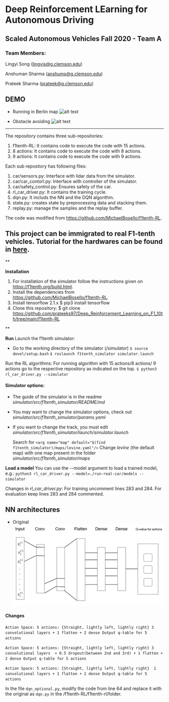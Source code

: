 [//]: # (Image References)

[image1]: ./demo/demo.gif

[image2]: ./demo/avoiding.gif

[image3]: ./demo/nn.png

# Deep Reinforcement LEarning for Autonomous Driving


## Scaled Autonomous Vehicles Fall 2020 - Team A

### Team Members:

Lingyi Song (lingyis@g.clemson.edu)

Anshuman Sharma (anshums@g.clemson.edu)

Prateek Sharma (prateek@g.clemson.edu)

## DEMO

* Running in Berlin map
![alt text][image1]

* Obstacle avoiding
![alt text][image2]

---

The repository contains three sub-repositories:
1. f1tenth-RL: It contains code to execute the code with 15 actions.
2. 8 actions: It contains code to execute the code with 8 actions.
3. 9 actions: It contains code to execute the code with 9 actions.

Each sub repository has following files:

1. car/sensors.py: Interface with lidar data from the simulator.
2. car/car_contorl.py: Interface with controller of the simulator.
3. car/safety_control.py: Ensures safety of the car.
4. rl_car_driver.py: It contains the training cycle.
5.  dqn.py: It includs the NN and the DQN algorithm.
6. state.py: creates state by preprocessing data and stacking them.
7. replay.py: manage the samples and the replay buffer.

The code was modified from https://github.com/MichaelBosello/f1tenth-RL.

## This project can be immigrated to real F1-tenth vehicles. Tutorial for the hardwares can be found in [here](https://f1tenth.org/).

**

**Installation**
1. For installation of the simulator follow the instructions given on https://f1tenth.org/build.html.
2. Install the dependencies from https://github.com/MichaelBosello/f1tenth-RL.
3. Install tensorflow 2.1.x 
 $ pip3 install tensorflow
 4. Clone this repository:
 $ git clone https://github.com/prateeks97/Deep_Reinforcement_Learning_on_F1_10th/tree/main/f1tenth-RL

**

**Run**
Launch the f1tenth simulator:
-   Go to the working directory of the simulator (_/simulator_)
`$ source devel/setup.bash`
`$ roslaunch f1tenth_simulator simulator.launch`

Run the RL algorithms:
For running algorithm with 15 actions/8 actions/ 9 actions go to the respective repository as indicated on the top.
`$ python3 rl_car_driver.py --simulator`

#### Simulator options:

-   The guide of the simulator is in the readme  _simulator/src/f1tenth_simulator/README/md_
    
-   You may want to change the simulator options, check out  _simulator/src/f1tenth_simulator/params.yaml_
    
-   If you want to change the track, you must edit  _simulator/src/f1tenth_simulator/launch/simulator.launch_
    
    Search for  `<arg name="map" default="$(find f1tenth_simulator)/maps/levine.yaml"/>`  Change  _levine_  (the default map) with one map present in the folder  _simulator/src/f1tenth_simulator/maps_

**Load a model**
You can use the --model argument to load a trained model, e.g.:
`python3 rl_car_driver.py --model=./run-real-car/models --simulator`

Changes in *rl_car_driver.py*: For training uncomment lines 283 and 284. For evaluation keep lines 283 and 284 commented.

## NN architectures

* Original 
![alt text][image3]

#### Changes

`Action Space: 5 actions:
	{Straight, lightly left, lightly right}
	3 convolutional layers + 1 flatten + 2 dense
	Output q-table for 5 actions`
 
 `Action Space: 5 actions:
	{Straight, lightly left, lightly right}
	3 convolutional layers 
	+ 0.5 dropout(between 2nd and 3rd)
	+ 1 flatten + 2 dense
	Output q-table for 5 actions
`

`Action Space: 5 actions:
	{Straight, lightly left, lightly right} 
	1 convolutional layers + 1 flatten + 2 dense
	Output q-table for 5 actions
`

In the file `dqn_optional.py`, modify the code from line 64 and replace it with the original as `dqn.py` in the /f1tenth-RL/f1tenth-rl/folder.

